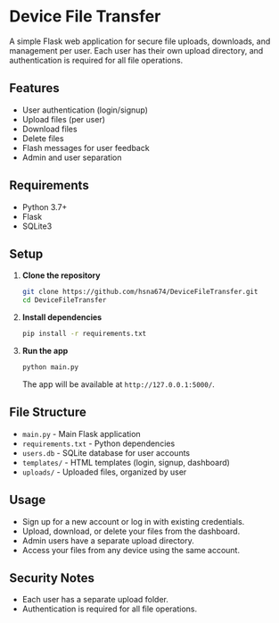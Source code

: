 # Device File Transfer

A simple Flask web application for secure file uploads, downloads, and management per user. Each user has their own upload directory, and authentication is required for all file operations.

## Features
- User authentication (login/signup)
- Upload files (per user)
- Download files
- Delete files
- Flash messages for user feedback
- Admin and user separation

## Requirements
- Python 3.7+
- Flask
- SQLite3

## Setup

1. **Clone the repository**
   ```bash
   git clone https://github.com/hsna674/DeviceFileTransfer.git
   cd DeviceFileTransfer
   ```

2. **Install dependencies**
   ```bash
   pip install -r requirements.txt
   ```

3. **Run the app**
   ```bash
   python main.py
   ```
   The app will be available at `http://127.0.0.1:5000/`.

## File Structure
- `main.py` - Main Flask application
- `requirements.txt` - Python dependencies
- `users.db` - SQLite database for user accounts
- `templates/` - HTML templates (login, signup, dashboard)
- `uploads/` - Uploaded files, organized by user

## Usage
- Sign up for a new account or log in with existing credentials.
- Upload, download, or delete your files from the dashboard.
- Admin users have a separate upload directory.
- Access your files from any device using the same account.

## Security Notes
- Each user has a separate upload folder.
- Authentication is required for all file operations.


